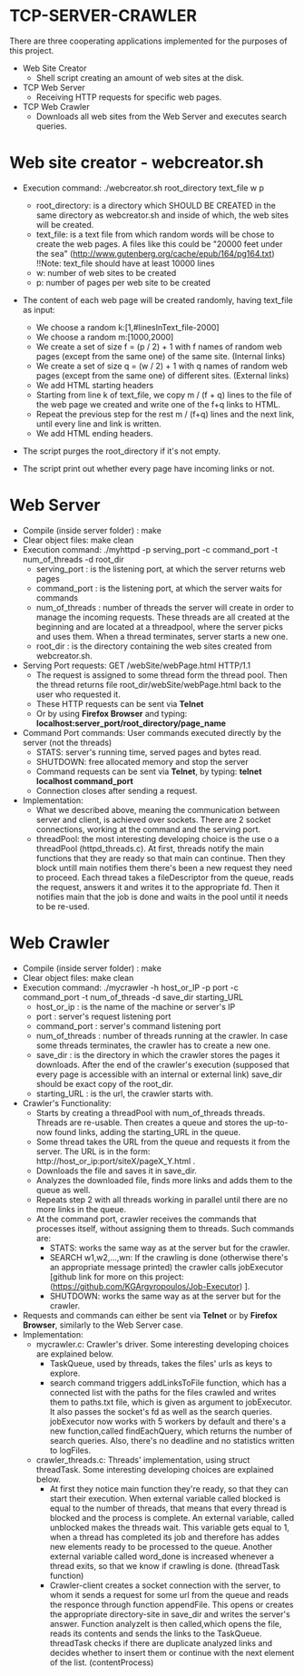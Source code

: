 # TCP-SERVER-CRAWLER

There are three cooperating applications implemented for the purposes of this project.
- Web Site Creator
    * Shell script creating an amount of web sites at the disk.
- TCP Web Server
    * Receiving HTTP requests for specific web pages.
- TCP Web Crawler
    * Downloads all web sites from the Web Server and executes search queries.

# Web site creator - webcreator.sh

- Execution command: ./webcreator.sh root_directory text_file w p
    * root_directory: is a directory which SHOULD BE CREATED in the same directory as webcreator.sh and inside of which, the web sites will be created.
    * text_file: is a text file from which random words will be chose to create the web pages. A files like this could be "20000 feet under the sea" (http://www.gutenberg.org/cache/epub/164/pg164.txt) !!Note: text_file should have at least 10000 lines
    * w: number of web sites to be created
    * p: number of pages per web site to be created

- The content of each web page will be created randomly, having text_file as input:
    * We choose a random k:[1,#linesInText_file-2000]
    * We choose a random m:[1000,2000]
    * We create a set of size f = (p / 2) + 1 with f names of random web pages (except from the same one) of the same site. (Internal links)
    * We create a set of size q = (w / 2) + 1 with q names of random web pages (except from the same one) of different sites. (External links)
    * We add HTML starting headers
    * Starting from line k of text_file, we copy m / (f + q) lines to the file of the web page we created and write one of the f+q links to HTML.
    * Repeat the previous step for the rest m / (f+q) lines and the next link, until every line and link is written.
    * We add HTML ending headers.
- The script purges the root_directory if it's not empty.
- The script print out whether every page have incoming links or not.

# Web Server

- Compile (inside server folder) : make
- Clear object files: make clean
- Execution command: ./myhttpd -p serving_port -c command_port -t num_of_threads -d root_dir
    * serving_port : is the listening port, at which the server returns web pages
    * command_port : is the listening port, at which the server waits for commands
    * num_of_threads : number of threads the server will create in order to manage the incoming requests. These threads are all created at the beginning and are located at a threadpool, where the server picks and uses them. When a thread terminates, server starts a new one.
    * root_dir : is the directory containing the web sites created from webcreator.sh.
- Serving Port requests: GET /webSite/webPage.html HTTP/1.1
    * The request is assigned to some thread form the thread pool. Then the thread returns file root_dir/webSite/webPage.html back to the user who requested it. 
    * These HTTP requests can be sent via **Telnet**
    * Or by using **Firefox Browser** and typing: **localhost:server_port/root_directory/page_name**
- Command Port commands: User commands executed directly by the server (not the threads)
    * STATS: server's running time, served pages and bytes read.
    * SHUTDOWN: free allocated memory and stop the server
    * Command requests can be sent via **Telnet**, by typing: **telnet localhost command_port**
    * Connection closes after sending a request.
- Implementation:
    * What we described above, meaning the communication between server and client, is achieved over sockets. There are 2 socket connections, working at the command and the serving port.
    * threadPool: the most interesting developing choice is the use o a threadPool (httpd_threads.c). At first, threads notify the main functions that they are ready so that main can continue. Then they block untill main notifies them there's been a new request they need to proceed. Each thread takes a fileDescriptor from the queue, reads the request, answers it and writes it to the appropriate fd. Then it notifies main that the job is done and waits in the pool until it needs to be re-used.

# Web Crawler

- Compile (inside server folder) : make
- Clear object files: make clean
- Execution command: ./mycrawler -h host_or_IP -p port -c command_port -t num_of_threads -d save_dir starting_URL
    * host_or_ip : is the name of the machine or server's IP
    * port : server's request listening port
    * command_port : server's command listening port
    * num_of_threads : number of threads running at the crawler. In case some threads terminates, the crawler has to create a new one.
    * save_dir : is the directory in which the crawler stores the pages it downloads. After the end of the crawler's execution (supposed that every page is accessible with an internal or external link) save_dir should be exact copy of the root_dir.
    * starting_URL : is the url, the crawler starts with.
- Crawler's Functionality:
    * Starts by creating a threadPool with num_of_threads threads. Threads are re-usable. Then creates a queue and stores the up-to-now found links, adding the starting_URL in the queue.
    * Some thread takes the URL from the queue and requests it from the server. The URL is in the form: http://host_or_ip:port/siteX/pageX_Y.html .
    * Downloads the file and saves it in save_dir.
    * Analyzes the downloaded file, finds more links and adds them to the queue as well.
    * Repeats step 2 with all threads working in parallel until there are no more links in the queue.
    * At the command port, crawler receives the commands that processes itself, without assigning them to threads. Such commands are:
        * STATS: works the same way as at the server but for the crawler.
        * SEARCH w1,w2,...,wn: If the crawling is done (otherwise there's an appropriate message printed) the crawler calls jobExecutor [github link for more on this project: (https://github.com/KGArgyropoulos/Job-Executor) ].
        * SHUTDOWN: works the same way as at the server but for the crawler.
- Requests and commands can either be sent via **Telnet** or by **Firefox Browser**, similarly to the Web Server case.
- Implementation:
    * mycrawler.c: Crawler's driver. Some interesting developing choices are explained below.
        * TaskQueue, used by threads, takes the files' urls as keys to explore.
        * search command triggers addLinksToFile function, which has a connected list with the paths for the files crawled and writes them to paths.txt file, which is given as argument to jobExecutor. It also passes the socket's fd as well as the search queries. jobExecutor now works with 5 workers by default and there's a new function,called findEachQuery, which returns the number of search queries. Also, there's no deadline and no statistics written to logFiles.
    * crawler_threads.c: Threads' implementation, using struct threadTask. Some interesting developing choices are explained below.
        * At first they notice main function they're ready, so that they can start their execution. When external variable called blocked is equal to the number of threads, that means that every thread is blocked and the process is complete. An external variable, called unblocked makes the threads wait. This variable gets equal to 1, when a thread has completed its job and therefore has addes new elements ready to be processed to the queue. Another external variable called word_done is increased whenever a thread exits, so that we know if crawling is done. (threadTask function)
        * Crawler-client creates a socket connection with the server, to whom it sends a request for some url from the queue and reads the responce through function appendFile. This opens or creates the appropriate directory-site in save_dir and writes the server's answer. Function analyzeIt is then called,which opens the file, reads its contents and sends the links to the TaskQueue. threadTask checks if there are duplicate analyzed links and decides whether to insert them or continue with the next element of the list. (contentProcess)

